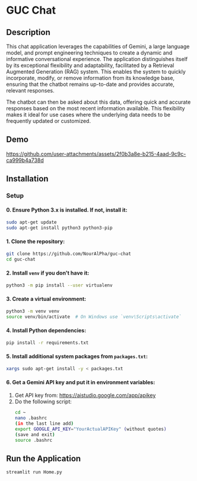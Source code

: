 # GUC Chat

## Description

This chat application leverages the capabilities of Gemini, a large language model, and prompt engineering techniques to create a dynamic and informative conversational experience. The application distinguishes itself by its exceptional flexibility and adaptability, facilitated by a Retrieval Augmented Generation (RAG) system. This enables the system to quickly incorporate, modify, or remove information from its knowledge base, ensuring that the chatbot remains up-to-date and provides accurate, relevant responses.

The chatbot can then be asked about this data, offering quick and accurate responses based on the most recent information available. This flexibility makes it ideal for use cases where the underlying data needs to be frequently updated or customized.

## Demo


https://github.com/user-attachments/assets/2f0b3a8e-b215-4aad-9c9c-ca999b4a738d



## Installation

### Setup

#### 0. Ensure Python 3.x is installed. If not, install it:
```bash
sudo apt-get update
sudo apt-get install python3 python3-pip
```

#### 1. Clone the repository:
```bash
git clone https://github.com/NourAlPha/guc-chat
cd guc-chat
```

#### 2. Install `venv` if you don't have it:
```bash
python3 -m pip install --user virtualenv
```

#### 3. Create a virtual environment:
```bash
python3 -m venv venv
source venv/bin/activate  # On Windows use `venv\Scripts\activate`
```

#### 4. Install Python dependencies:
```bash
pip install -r requirements.txt
```

#### 5. Install additional system packages from `packages.txt`:
```bash
xargs sudo apt-get install -y < packages.txt
```

#### 6. Get a Gemini API key and put it in environment variables:
  1. Get API key from: https://aistudio.google.com/app/apikey
  2. Do the following script:
     ```bash
     cd ~
     nano .bashrc
     (in the last line add)
     export GOOGLE_API_KEY="YourActualAPIKey" (without quotes)
     (save and exit)
     source .bashrc
     ```

## Run the Application
```bash
streamlit run Home.py
```
